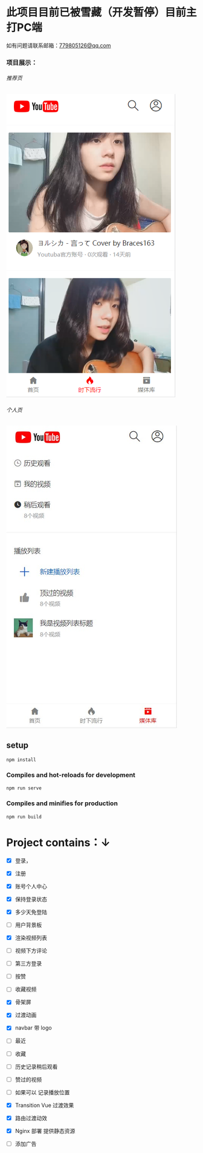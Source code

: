 # 此项目目前已被雪藏（开发暂停）目前主打PC端

如有问题请联系邮箱：779805126@qq.com

### 项目展示：

###### 推荐页

![](https://github.com/Bwijn/Youtuba-front-mobile/blob/brace2/src/assets/%E9%A6%96%E9%A1%B5.png)



###### 个人页

![](https://github.com/Bwijn/Youtuba-front-mobile/blob/brace2/src/assets/%E4%B8%AA%E4%BA%BA%E9%A1%B5.jpg)







## setup
```
npm install
```

### Compiles and hot-reloads for development
```
npm run serve
```

### Compiles and minifies for production
```
npm run build
```

# Project contains：↓

- [x] 登录，
- [x] 注册
- [x] 账号个人中心
- [x] 保持登录状态 		
- [x]  多少天免登陆
- [ ] 用户背景板
- [x] 渲染视频列表
- [ ] 视频下方评论     
- [ ] 第三方登录
- [ ] 按赞


- [ ] 收藏视频

- [x] 骨架屏  
- [x] 过渡动画

- [x] navbar 带 logo 


- [ ] 最近


- [ ] 收藏


- [ ] 历史记录稍后观看


- [ ] 赞过的视频


- [ ] 如果可以 记录播放位置
- [x] Transition Vue 过渡效果
- [x] 路由过渡动效         
- [x] Nginx 部署 提供静态资源
- [ ] 添加广告

